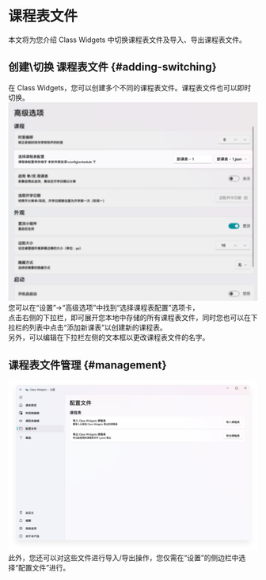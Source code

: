# 课程表文件

本文将为您介绍 Class Widgets 中切换课程表文件及导入、导出课程表文件。

## 创建\切换 课程表文件 {#adding-switching}

在 Class Widgets，您可以创建多个不同的课程表文件。课程表文件也可以即时切换。
![设置页](/instr/sche/file-1.png)
您可以在“设置”->“高级选项”中找到“选择课程表配置”选项卡，\
点击右侧的下拉栏，即可展开您本地中存储的所有课程表文件，同时您也可以在下拉栏的列表中点击“添加新课表”以创建新的课程表。\
另外，可以编辑在下拉栏左侧的文本框以更改课程表文件的名字。

## 课程表文件管理 {#management}

![导入导出页](/instr/sche/file-2.png)
此外，您还可以对这些文件进行导入/导出操作，您仅需在“设置”的侧边栏中选择“配置文件”进行。
